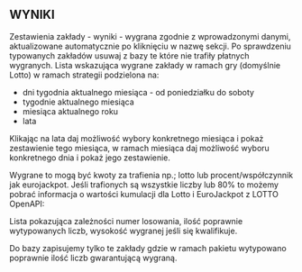 ## WYNIKI

Zestawienia zakłady - wyniki - wygrana zgodnie z wprowadzonymi danymi, aktualizowane automatycznie po kliknięciu w nazwę sekcji. Po sprawdzeniu typowanych zakładów usuwaj z bazy te które nie trafiły płatnych wygranych. Lista wskazująca wygrane zakłady w ramach gry (domyślnie Lotto) w ramach strategii podzielona na:

- dni tygodnia aktualnego miesiąca - od poniedziałku do soboty
- tygodnie aktualnego miesiąca
- miesiąca aktualnego roku
- lata

Klikając na lata daj możliwość wybory konkretnego miesiąca i pokaż zestawienie tego miesiąca, w ramach miesiąca daj możliwość wyboru konkretnego dnia i pokaż jego zestawienie.

Wygrane to mogą być kwoty za trafienia np.; lotto lub procent/współczynnik jak eurojackpot. Jeśli trafionych są wszystkie liczby 
lub 80% to możemy pobrać informacja o  wartości kumulacji dla Lotto i EuroJackpot z LOTTO OpenAPI:

Lista pokazująca zależności numer losowania, ilość poprawnie wytypowanych liczb, wysokość wygranej jeśli się kwalifikuje. 

Do bazy zapisujemy tylko te zakłady gdzie w ramach pakietu wytypowano poprawnie ilość liczb gwarantującą wygraną.
